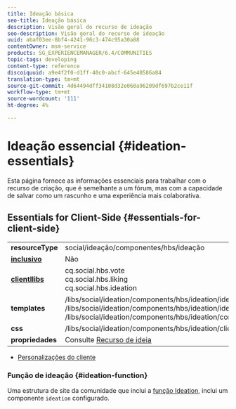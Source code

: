 ```yaml
---
title: Ideação básica
seo-title: Ideação básica
description: Visão geral do recurso de ideação
seo-description: Visão geral do recurso de ideação
uuid: abaf03ee-8bf4-4241-96c3-474c95a30a88
contentOwner: msm-service
products: SG_EXPERIENCEMANAGER/6.4/COMMUNITIES
topic-tags: developing
content-type: reference
discoiquuid: a9e4f2f0-d1ff-40c0-abcf-645e40586a84
translation-type: tm+mt
source-git-commit: 4d64494dff34108d32e060a96209df697b2ce11f
workflow-type: tm+mt
source-wordcount: '111'
ht-degree: 4%

---
```



# Ideação essencial {#ideation-essentials}

Esta página fornece as informações essenciais para trabalhar com o recurso de criação, que é semelhante a um fórum, mas com a capacidade de salvar como um rascunho e uma experiência mais colaborativa.

## Essentials for Client-Side {#essentials-for-client-side}

<table> 
 <tbody>
  <tr>
   <td> <strong>resourceType</strong></td> 
   <td>social/ideação/componentes/hbs/ideação</td> 
  </tr>
  <tr>
   <td> <a href="scf.md#add-or-include-a-communities-component"><strong>inclusivo</strong></a></td> 
   <td>Não</td> 
  </tr>
  <tr>
   <td> <a href="clientlibs.md"><strong>clientllibs</strong></a></td> 
   <td>cq.social.hbs.vote<br /> cq.social.hbs.liking<br /> cq.social.hbs.ideation</td> 
  </tr>
  <tr>
   <td> <strong>templates</strong></td> 
   <td> /libs/social/ideation/components/hbs/ideation/ideation.hbs<br /> /libs/social/ideation/components/hbs/ideation/ideationlists.hbs<br /> /libs/social/ideation/components/hbs/ideation/composer.hbs</td> 
  </tr>
  <tr>
   <td> <strong>css</strong></td> 
   <td> /libs/social/ideation/components/hbs/ideation/clientlibs/ideation.css</td> 
  </tr>
  <tr>
   <td><strong> propriedades</strong></td> 
   <td>Consulte <a href="ideation-feature.md">Recurso de ideia</a></td> 
  </tr>
 </tbody>
</table>

* [Personalizações do cliente](client-customize.md)

### Função de ideação {#ideation-function}

Uma estrutura de site da comunidade que inclui a [função Ideation](functions.md#ideation-function), inclui um componente `ideation` configurado.
